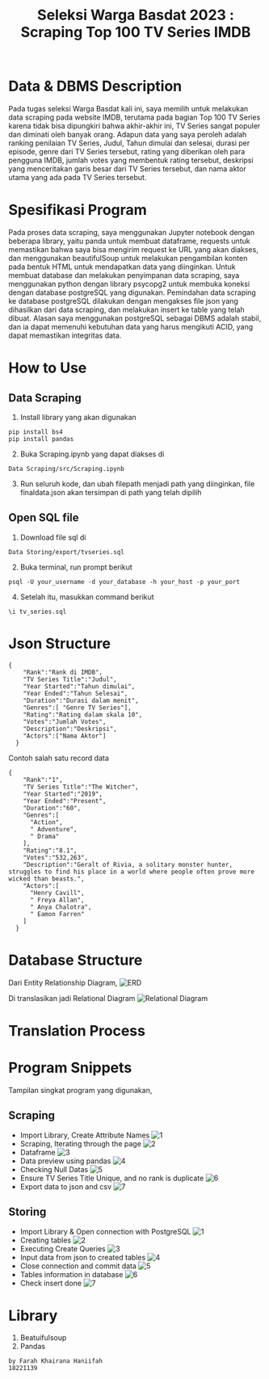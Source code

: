 <h1 align="center">
  <br>
  Seleksi Warga Basdat 2023 : Scraping Top 100 TV Series IMDB
  <br>
  <br>
</h1>

# Data & DBMS Description 
Pada tugas seleksi Warga Basdat kali ini, saya memilih untuk melakukan data scraping pada website IMDB, terutama pada bagian Top 100 TV Series karena tidak bisa dipungkiri bahwa akhir-akhir ini, TV Series sangat populer dan diminati oleh banyak orang. Adapun data yang saya peroleh adalah ranking penilaian TV Series, Judul, Tahun dimulai dan selesai, durasi per episode, genre dari TV Series tersebut, rating yang diberikan oleh para pengguna IMDB, jumlah votes yang membentuk rating tersebut, deskripsi yang menceritakan garis besar dari TV Series tersebut, dan nama aktor utama yang ada pada TV Series tersebut.

# Spesifikasi Program
Pada proses data scraping, saya menggunakan Jupyter notebook dengan beberapa library, yaitu panda untuk membuat dataframe, requests untuk memastikan bahwa saya bisa mengirim request ke URL yang akan diakses, dan menggunakan beautifulSoup untuk melakukan pengambilan konten pada bentuk HTML untuk mendapatkan data yang diinginkan. Untuk membuat database dan melakukan penyimpanan data scraping, saya menggunakan python dengan library psycopg2 untuk membuka koneksi dengan  database postgreSQL yang digunakan. Pemindahan data scraping ke database postgreSQL dilakukan dengan mengakses file json yang dihasilkan dari data scraping, dan melakukan insert ke table yang telah dibuat. Alasan saya menggunakan postgreSQL sebagai DBMS adalah stabil, dan ia dapat memenuhi kebutuhan data yang harus mengikuti ACID, yang dapat memastikan integritas data.  

# How to Use
## Data Scraping
1. Install library yang akan digunakan
```
pip install bs4
pip install pandas
```
2. Buka Scraping.ipynb yang dapat diakses di
```
Data Scraping/src/Scraping.ipynb
```
3. Run seluruh kode, dan ubah filepath menjadi path yang diinginkan, file finaldata.json akan tersimpan di path yang telah dipilih

## Open SQL file
1. Download file sql di 
```
Data Storing/export/tvseries.sql
```
2. Buka terminal, run prompt berikut
 ```
psql -U your_username -d your_database -h your_host -p your_port
```
4. Setelah itu, masukkan command berikut
```
\i tv_series.sql
```
# Json Structure
```
{
    "Rank":"Rank di IMDB",
    "TV Series Title":"Judul",
    "Year Started":"Tahun dimulai",
    "Year Ended":"Tahun Selesai",
    "Duration":"Durasi dalam menit",
    "Genres":[ "Genre TV Series"],
    "Rating":"Rating dalam skala 10",
    "Votes":"Jumlah Votes",
    "Description":"Deskripsi",
    "Actors":["Nama Aktor"]
  }
```

Contoh salah satu record data
```
{
    "Rank":"1",
    "TV Series Title":"The Witcher",
    "Year Started":"2019",
    "Year Ended":"Present",
    "Duration":"60",
    "Genres":[
      "Action",
      " Adventure",
      " Drama"
    ],
    "Rating":"8.1",
    "Votes":"532,263",
    "Description":"Geralt of Rivia, a solitary monster hunter, struggles to find his place in a world where people often prove more wicked than beasts.",
    "Actors":[
      "Henry Cavill",
      " Freya Allan",
      " Anya Chalotra",
      " Eamon Farren"
    ]
  }
```
# Database Structure
Dari Entity Relationship Diagram,
![ERD](https://github.com/rnakhi/Seleksi-2023-Tugas-1/blob/main/Data%20Storing/design/ERD.png)

Di translasikan jadi Relational Diagram
![Relational Diagram](https://github.com/rnakhi/Seleksi-2023-Tugas-1/blob/main/Data%20Storing/design/Relational.png)

# Translation Process


# Program Snippets
Tampilan singkat program yang digunakan,

## Scraping
- Import Library, Create Attribute Names
![1](https://github.com/rnakhi/Seleksi-2023-Tugas-1/blob/main/Data%20Scraping/screenshot/Import%20Library%2C%20Create%20Attribute%20Names.png)
- Scraping, Iterating through the page
![2](https://github.com/rnakhi/Seleksi-2023-Tugas-1/blob/main/Data%20Scraping/screenshot/Scraping%2C%20Iterating%20through%20the%20page.png)
- Dataframe
![3](https://github.com/rnakhi/Seleksi-2023-Tugas-1/blob/main/Data%20Scraping/screenshot/Dataframe.png)
- Data preview using pandas
![4](https://github.com/rnakhi/Seleksi-2023-Tugas-1/blob/main/Data%20Scraping/screenshot/Data%20preview%20using%20pandas.png)
- Checking Null Datas
![5](https://github.com/rnakhi/Seleksi-2023-Tugas-1/blob/main/Data%20Scraping/screenshot/Checking%20Null%20Datas.png)
- Ensure TV Series Title Unique, and no rank is duplicate
![6](https://github.com/rnakhi/Seleksi-2023-Tugas-1/blob/main/Data%20Scraping/screenshot/Ensure%20TV%20Series%20Title%20Unique%2C%20and%20no%20rank%20is%20duplicate.png)
- Export data to json and csv
![7](https://github.com/rnakhi/Seleksi-2023-Tugas-1/blob/main/Data%20Scraping/screenshot/Export%20data%20to%20json%20and%20csv.png)

## Storing
- Import Library & Open connection with PostgreSQL 
![1](https://github.com/rnakhi/Seleksi-2023-Tugas-1/blob/main/Data%20Storing/screenshot/Import%20Library%20%26%20Open%20connection%20with%20PostgreSQL.png)
- Creating tables
![2](https://github.com/rnakhi/Seleksi-2023-Tugas-1/blob/main/Data%20Storing/screenshot/Creating%20TABLES.png)
- Executing Create Queries
![3](https://github.com/rnakhi/Seleksi-2023-Tugas-1/blob/main/Data%20Storing/screenshot/Executing%20Create%20Queries.png)
- Input data from json to created tables
![4](https://github.com/rnakhi/Seleksi-2023-Tugas-1/blob/main/Data%20Storing/screenshot/Input%20data%20from%20json%20to%20created%20tables.png)
- Close connection and commit data
![5](https://github.com/rnakhi/Seleksi-2023-Tugas-1/blob/main/Data%20Storing/screenshot/Close%20connection%20and%20commit%20data.png)
- Tables information in database
![6](https://github.com/rnakhi/Seleksi-2023-Tugas-1/blob/main/Data%20Storing/screenshot/Tables%20information%20in%20database.png)
- Check insert done
![7](https://github.com/rnakhi/Seleksi-2023-Tugas-1/blob/main/Data%20Storing/screenshot/Check%20insert%20done.png)

# Library
1. Beatuifulsoup
2. Pandas

```
by Farah Khairana Haniifah
18221139
```
